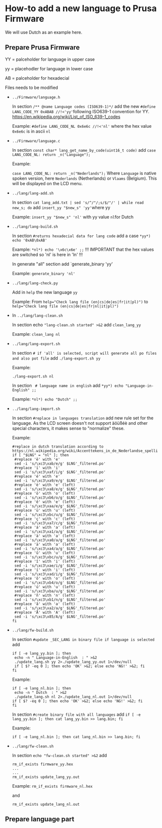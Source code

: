 # How-to add a new language to Prusa Firmware

We will use Dutch as an example here.

## Prepare Prusa Firmware

YY = palceholder for language in upper case

yy = placehodler for language in lower case

AB = palceholder for hexadecial

Files needs to be modified
- `../Firmware/language.h` 

  In section `/** @name Language codes (ISO639-1)*/` add the new `#define LANG_CODE_YY 0xABAB //!<'yy'`following ISO639-1 convention for YY.
https://en.wikipedia.org/wiki/List_of_ISO_639-1_codes

  Example:
  `#define LANG_CODE_NL 0x6e6c //!<'nl'` where the hex value `0x6e6c` is in ascii `nl`

- `../Firmware/language.c`

  In section `const char* lang_get_name_by_code(uint16_t code)` add `case LANG_CODE_NL: return _n("Language");`

  Example:

  `case LANG_CODE_NL: return _n("Nederlands");` Where `Language` is native spoken version, here `Nederlands` (Netherlands) or `Vlaams` (Belgium). This will be displayed on the LCD menu.

- `../lang/lang-add.sh`

  In section `cat lang_add.txt | sed 's/^/"/;s/$/"/' | while read new_s; do` add `insert_yy "$new_s" 'yy'`where yy 
  
  Example:
  `insert_yy "$new_s" 'nl'` with yy value `nl`for Dutch

- `../lang/lang-build.sh`

  In section `#returns hexadecial data for lang code` add a case `*yy*) echo '0xAB\0xAB'`
  
  Example:
  `*nl*) echo '\x6c\x6e' ;;` !!! IMPORTANT that the hex values are switched so 'nl' is here in 'ln' !!!
  
  In generate "all" section add `generate_binary 'yy'
  
  Example:
  `generate_binary 'nl'`
  
- `../lang/lang-check.py`

  Add in `help` the new language `yy`
  
  Example:
  From `help="Check lang file (en|cs|de|es|fr|it|pl)")` to `help="Check lang file (en|cs|de|es|fr|nl|it|pl)")`
  
- In `../lang/lang-clean.sh`

  In section echo `"lang-clean.sh started" >&2` add `clean_lang_yy`
  
  Example:
  `clean_lang nl`
  

- `../lang/lang-export.sh`

  In section `# if 'all' is selected, script will generate all po files and also pot file` add `./lang-export.sh yy`
  
  Example:
  
  `./lang-export.sh nl`
  
  In section ` # language name in english` add `*yy*) echo "Language-in-English" ;;`
  
  Example:
  `*nl*) echo "Dutch" ;;`
  
  

  
- `../lang/lang-import.sh`

  In section `#replace in languages translation` add new rule set for the language.
  As the LCD screen doesn't not support äöüßéè and other special characters, it makes sense to "normalize" these.
  
  Example:
  ```
  #replace in dutch translation according to https://nl.wikipedia.org/wiki/Accenttekens_in_de_Nederlandse_spelling
  if [ "$LNG" = "nl" ]; then
   #replace 'ë' with 'e'
   sed -i 's/\xc3\xab/e/g' $LNG'_filtered.po'
   #replace 'ï' with 'i'
   sed -i 's/\xc3\xaf/i/g' $LNG'_filtered.po'
   #replace 'é' with 'e'
   sed -i 's/\xc3\xa9/e/g' $LNG'_filtered.po'
   #replace 'è' with 'e' (left)
   sed -i 's/\xc3\xa8/e/g' $LNG'_filtered.po'
   #replace 'ö' with 'o' (left)
   sed -i 's/\xc3\xb6/o/g' $LNG'_filtered.po'
   #replace 'ê' with 'e' (left)
   sed -i 's/\xc3\xaa/e/g' $LNG'_filtered.po'
   #replace 'ü' with 'u' (left)
   sed -i 's/\xc3\xbc/u/g' $LNG'_filtered.po'
   #replace 'ç' with 'c' (left)
   sed -i 's/\xc3\xa7/c/g' $LNG'_filtered.po'
   #replace 'á' with 'a' (left)
   sed -i 's/\xc3\xa1/a/g' $LNG'_filtered.po'
   #replace 'à' with 'a' (left)
   sed -i 's/\xc3\xa0/a/g' $LNG'_filtered.po'
   #replace 'ä' with 'a' (left)
   sed -i 's/\xc3\xa4/a/g' $LNG'_filtered.po'
   #replace 'û' with 'u' (left)
   sed -i 's/\xc3\xbc/u/g' $LNG'_filtered.po'
   #replace 'î' with 'i' (left)
   sed -i 's/\xc3\xae/i/g' $LNG'_filtered.po'
   #replace 'í' with 'i' (left)
   sed -i 's/\xc3\xad/i/g' $LNG'_filtered.po'
   #replace 'ô' with 'o' (left)
   sed -i 's/\xc3\xb4/o/g' $LNG'_filtered.po'
   #replace 'ú' with 'u' (left)
   sed -i 's/\xc3\xba/u/g' $LNG'_filtered.po'
   #replace 'ñ' with 'n' (left)
   sed -i 's/\xc3\xb1/n/g' $LNG'_filtered.po'
   #replace 'â' with 'a' (left)
   sed -i 's/\xc3\xa2/a/g' $LNG'_filtered.po'
   #replace 'Å' with 'A' (left)
   sed -i 's/\xc3\x85/A/g' $LNG'_filtered.po'
  fi
  ```

- `../lang/fw-build.sh`

  In section `#update _SEC_LANG in binary file if language is selected` add
  ```
  if [ -e lang_yy.bin ]; then
   echo -n " Language-in-English  : " >&2
   ./update_lang.sh yy 2>./update_lang_yy.out 1>/dev/null
   if [ $? -eq 0 ]; then echo 'OK' >&2; else echo 'NG!' >&2; fi
  fi
  ```
 
  Example:
  ```
  if [ -e lang_nl.bin ]; then
   echo -n " Dutch  : " >&2
   ./update_lang.sh nl 2>./update_lang_nl.out 1>/dev/null
  if [ $? -eq 0 ]; then echo 'OK' >&2; else echo 'NG!' >&2; fi
  fi
  ```
  
  In section `#create binary file with all languages` add `if [ -e lang_yy.bin ]; then cat lang_yy.bin >> lang.bin; fi`
  
  Example:
  
  `if [ -e lang_nl.bin ]; then cat lang_nl.bin >> lang.bin; fi`

- `../lang/fw-clean.sh`

  In section `echo "fw-clean.sh started" >&2` add
  
  ```
  rm_if_exists firmware_yy.hex
  ...
  ...
  rm_if_exists update_lang_yy.out
  ```
  
  Example:
  `rm_if_exists firmware_nl.hex`
  
  and
  
  `rm_if_exists update_lang_nl.out`


## Prepare language part

##
